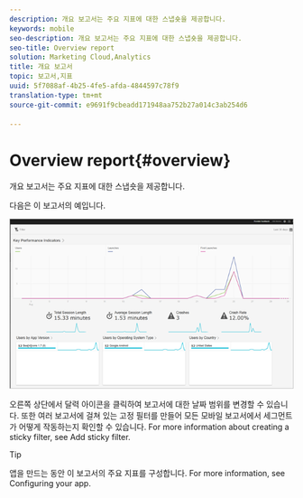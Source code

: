 ```yaml
---
description: 개요 보고서는 주요 지표에 대한 스냅숏을 제공합니다.
keywords: mobile
seo-description: 개요 보고서는 주요 지표에 대한 스냅숏을 제공합니다.
seo-title: Overview report
solution: Marketing Cloud,Analytics
title: 개요 보고서
topic: 보고서,지표
uuid: 5f7088af-4b25-4fe5-afda-4844597c78f9
translation-type: tm+mt
source-git-commit: e9691f9cbeadd171948aa752b27a014c3ab254d6

---
```



# Overview report{#overview}

개요 보고서는 주요 지표에 대한 스냅숏을 제공합니다.

다음은 이 보고서의 예입니다.

![](assets/report_usage_overview.png)

오른쪽 상단에서 달력 아이콘을 클릭하여 보고서에 대한 날짜 범위를 변경할 수 있습니다. 또한 여러 보고서에 걸쳐 있는 고정 필터를 만들어 모든 모바일 보고서에서 세그먼트가 어떻게 작동하는지 확인할 수 있습니다. For more information about creating a sticky filter, see Add sticky filter.[](/help/using/usage/reports-customize/t-sticky-filter.md)

>[!TIP]
>
>앱을 만드는 동안 이 보고서의 주요 지표를 구성합니다. For more information, see Configuring your app.[](/help/using/c-manage-app-settings/c-mob-confg-app/c-mob-confg-app.md)

